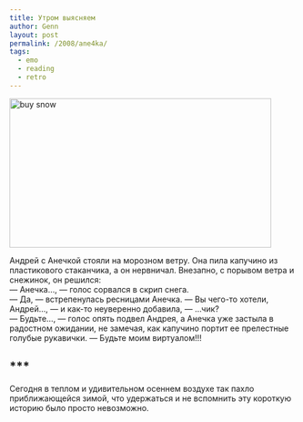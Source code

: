 ```yaml
---
title: Утром выясняем
author: Genn
layout: post
permalink: /2008/ane4ka/
tags:
  - emo
  - reading
  - retro
---
```

<img src="http://mega.genn.org/=^_^=/uploads/2008/10/buysnow.png" alt="buy snow" width="460" height="262" />

Андрей с Анечкой стояли на морозном ветру. Она пила капучино из пластикового стаканчика, а он нервничал. Внезапно, с порывом ветра и снежинок, он решился:  
— Анечка&#8230;, — голос сорвался в скрип снега.  
— Да, — встрепенулась ресницами Анечка. — Вы чего-то хотели, Андрей&#8230;, — и как-то неуверенно добавила, — &#8230;чик?  
— Будьте&#8230;, — голос опять подвел Андрея, а Анечка уже застыла в радостном ожидании, не замечая, как капучино портит ее прелестные голубые рукавички. — Будьте моим виртуалом!!!

## \***

Сегодня в теплом и удивительном осеннем воздухе так пахло приближающейся зимой, что удержаться и не вспомнить эту короткую историю было просто невозможно.